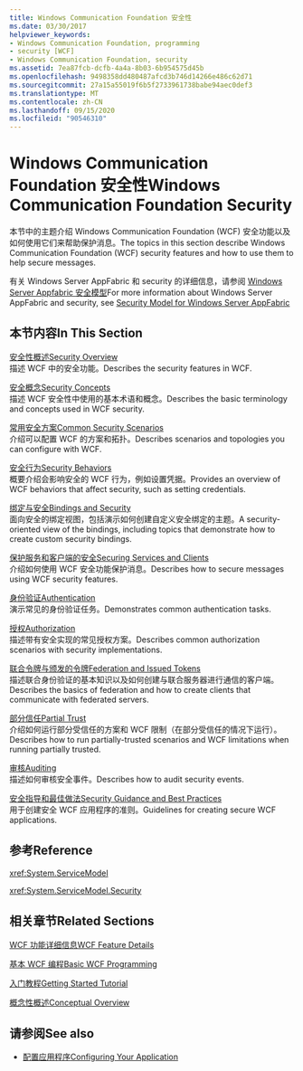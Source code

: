 ```yaml
---
title: Windows Communication Foundation 安全性
ms.date: 03/30/2017
helpviewer_keywords:
- Windows Communication Foundation, programming
- security [WCF]
- Windows Communication Foundation, security
ms.assetid: 7ea87fcb-dcfb-4a4a-8b03-6b954575d45b
ms.openlocfilehash: 9498358dd480487afcd3b746d14266e486c62d71
ms.sourcegitcommit: 27a15a55019f6b5f2733961738babe94aec0def3
ms.translationtype: MT
ms.contentlocale: zh-CN
ms.lasthandoff: 09/15/2020
ms.locfileid: "90546310"
---
```

# <a name="windows-communication-foundation-security"></a><span data-ttu-id="b386e-102">Windows Communication Foundation 安全性</span><span class="sxs-lookup"><span data-stu-id="b386e-102">Windows Communication Foundation Security</span></span>
<span data-ttu-id="b386e-103">本节中的主题介绍 Windows Communication Foundation (WCF) 安全功能以及如何使用它们来帮助保护消息。</span><span class="sxs-lookup"><span data-stu-id="b386e-103">The topics in this section describe Windows Communication Foundation (WCF) security features and how to use them to help secure messages.</span></span>  
  
 <span data-ttu-id="b386e-104">有关 Windows Server AppFabric 和 security 的详细信息，请参阅 [Windows Server Appfabric 安全模型](/previous-versions/appfabric/ee677202(v=azure.10))</span><span class="sxs-lookup"><span data-stu-id="b386e-104">For more information about Windows Server AppFabric and security, see [Security Model for Windows Server AppFabric](/previous-versions/appfabric/ee677202(v=azure.10))</span></span>  
  
## <a name="in-this-section"></a><span data-ttu-id="b386e-105">本节内容</span><span class="sxs-lookup"><span data-stu-id="b386e-105">In This Section</span></span>  
 [<span data-ttu-id="b386e-106">安全性概述</span><span class="sxs-lookup"><span data-stu-id="b386e-106">Security Overview</span></span>](security-overview.md)  
 <span data-ttu-id="b386e-107">描述 WCF 中的安全功能。</span><span class="sxs-lookup"><span data-stu-id="b386e-107">Describes the security features in WCF.</span></span>  
  
 [<span data-ttu-id="b386e-108">安全概念</span><span class="sxs-lookup"><span data-stu-id="b386e-108">Security Concepts</span></span>](security-concepts.md)  
 <span data-ttu-id="b386e-109">描述 WCF 安全性中使用的基本术语和概念。</span><span class="sxs-lookup"><span data-stu-id="b386e-109">Describes the basic terminology and concepts used in WCF security.</span></span>  
  
 [<span data-ttu-id="b386e-110">常用安全方案</span><span class="sxs-lookup"><span data-stu-id="b386e-110">Common Security Scenarios</span></span>](common-security-scenarios.md)  
 <span data-ttu-id="b386e-111">介绍可以配置 WCF 的方案和拓扑。</span><span class="sxs-lookup"><span data-stu-id="b386e-111">Describes scenarios and topologies you can configure with WCF.</span></span>  
  
 [<span data-ttu-id="b386e-112">安全行为</span><span class="sxs-lookup"><span data-stu-id="b386e-112">Security Behaviors</span></span>](security-behaviors-in-wcf.md)  
 <span data-ttu-id="b386e-113">概要介绍会影响安全的 WCF 行为，例如设置凭据。</span><span class="sxs-lookup"><span data-stu-id="b386e-113">Provides an overview of WCF behaviors that affect security, such as setting credentials.</span></span>  
  
 [<span data-ttu-id="b386e-114">绑定与安全</span><span class="sxs-lookup"><span data-stu-id="b386e-114">Bindings and Security</span></span>](bindings-and-security.md)  
 <span data-ttu-id="b386e-115">面向安全的绑定视图，包括演示如何创建自定义安全绑定的主题。</span><span class="sxs-lookup"><span data-stu-id="b386e-115">A security-oriented view of the bindings, including topics that demonstrate how to create custom security bindings.</span></span>  
  
 [<span data-ttu-id="b386e-116">保护服务和客户端的安全</span><span class="sxs-lookup"><span data-stu-id="b386e-116">Securing Services and Clients</span></span>](securing-services-and-clients.md)  
 <span data-ttu-id="b386e-117">介绍如何使用 WCF 安全功能保护消息。</span><span class="sxs-lookup"><span data-stu-id="b386e-117">Describes how to secure messages using WCF security features.</span></span>  
  
 [<span data-ttu-id="b386e-118">身份验证</span><span class="sxs-lookup"><span data-stu-id="b386e-118">Authentication</span></span>](authentication-in-wcf.md)  
 <span data-ttu-id="b386e-119">演示常见的身份验证任务。</span><span class="sxs-lookup"><span data-stu-id="b386e-119">Demonstrates common authentication tasks.</span></span>  
  
 [<span data-ttu-id="b386e-120">授权</span><span class="sxs-lookup"><span data-stu-id="b386e-120">Authorization</span></span>](authorization-in-wcf.md)  
 <span data-ttu-id="b386e-121">描述带有安全实现的常见授权方案。</span><span class="sxs-lookup"><span data-stu-id="b386e-121">Describes common authorization scenarios with security implementations.</span></span>  
  
 [<span data-ttu-id="b386e-122">联合令牌与颁发的令牌</span><span class="sxs-lookup"><span data-stu-id="b386e-122">Federation and Issued Tokens</span></span>](federation-and-issued-tokens.md)  
 <span data-ttu-id="b386e-123">描述联合身份验证的基本知识以及如何创建与联合服务器进行通信的客户端。</span><span class="sxs-lookup"><span data-stu-id="b386e-123">Describes the basics of federation and how to create clients that communicate with federated servers.</span></span>  
  
 [<span data-ttu-id="b386e-124">部分信任</span><span class="sxs-lookup"><span data-stu-id="b386e-124">Partial Trust</span></span>](partial-trust.md)  
 <span data-ttu-id="b386e-125">介绍如何运行部分受信任的方案和 WCF 限制（在部分受信任的情况下运行）。</span><span class="sxs-lookup"><span data-stu-id="b386e-125">Describes how to run partially-trusted scenarios and WCF limitations when running partially trusted.</span></span>  
  
 [<span data-ttu-id="b386e-126">审核</span><span class="sxs-lookup"><span data-stu-id="b386e-126">Auditing</span></span>](auditing-security-events.md)  
 <span data-ttu-id="b386e-127">描述如何审核安全事件。</span><span class="sxs-lookup"><span data-stu-id="b386e-127">Describes how to audit security events.</span></span>  
  
 [<span data-ttu-id="b386e-128">安全指导和最佳做法</span><span class="sxs-lookup"><span data-stu-id="b386e-128">Security Guidance and Best Practices</span></span>](security-guidance-and-best-practices.md)  
 <span data-ttu-id="b386e-129">用于创建安全 WCF 应用程序的准则。</span><span class="sxs-lookup"><span data-stu-id="b386e-129">Guidelines for creating secure WCF applications.</span></span>  
  
## <a name="reference"></a><span data-ttu-id="b386e-130">参考</span><span class="sxs-lookup"><span data-stu-id="b386e-130">Reference</span></span>  
 <xref:System.ServiceModel>  
  
 <xref:System.ServiceModel.Security>  
  
## <a name="related-sections"></a><span data-ttu-id="b386e-131">相关章节</span><span class="sxs-lookup"><span data-stu-id="b386e-131">Related Sections</span></span>  
 [<span data-ttu-id="b386e-132">WCF 功能详细信息</span><span class="sxs-lookup"><span data-stu-id="b386e-132">WCF Feature Details</span></span>](index.md)  
  
 [<span data-ttu-id="b386e-133">基本 WCF 编程</span><span class="sxs-lookup"><span data-stu-id="b386e-133">Basic WCF Programming</span></span>](../basic-wcf-programming.md)  
  
 [<span data-ttu-id="b386e-134">入门教程</span><span class="sxs-lookup"><span data-stu-id="b386e-134">Getting Started Tutorial</span></span>](../getting-started-tutorial.md)  
  
 [<span data-ttu-id="b386e-135">概念性概述</span><span class="sxs-lookup"><span data-stu-id="b386e-135">Conceptual Overview</span></span>](../conceptual-overview.md)  
  
## <a name="see-also"></a><span data-ttu-id="b386e-136">请参阅</span><span class="sxs-lookup"><span data-stu-id="b386e-136">See also</span></span>

- [<span data-ttu-id="b386e-137">配置应用程序</span><span class="sxs-lookup"><span data-stu-id="b386e-137">Configuring Your Application</span></span>](../diagnostics/configuring-your-application.md)
